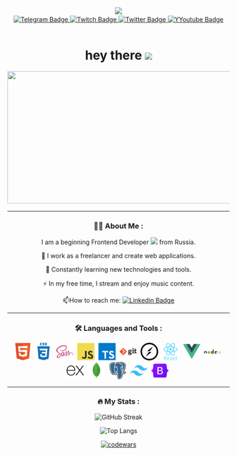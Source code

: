 <div id="header" align="center">
  <img src="https://media.giphy.com/media/bGgsc5mWoryfgKBx1u/giphy.gif" width="200" />

  <div id="badges">
    <a target="_blank" href="https://t.me/betterheal">
      <img src="https://img.shields.io/badge/Telegram-blue?style=for-the-badge&logo=telegram&logoColor=white" alt="Telegram Badge"/>
    </a>
    <a target="_blank" href="https://www.twitch.tv/betterhell">
     <img src="https://img.shields.io/badge/twitch-9146FF?style=for-the-badge&logo=twitch&logoColor=white" alt="Twitch Badge"/>
    </a>
    <a target="_blank" href="https://t.me/betterheal">
      <img src="https://img.shields.io/badge/Twitter-blue?style=for-the-badge&logo=twitter&logoColor=white" alt="Twitter Badge"/>
    </a>
    <a target="_blank" href="https://www.youtube.com/channel/UClmpnmmhRJP2uU7ckTgMtIw">
      <img src="https://img.shields.io/badge/Youtube-FF0000?style=for-the-badge&logo=youtube&logoColor=white" alt="YYoutube Badge"/>
    </a>
  </div>

  <img  src="https://komarev.com/ghpvc/?username=betterhell&style=flat-square&color=blue" alt=""/>

  <h1>
    hey there
    <img src="https://media.giphy.com/media/hvRJCLFzcasrR4ia7z/giphy.gif" width="30px"/>
  </h1>
</div>

<div id="main" align="center">
  <img src="https://media.giphy.com/media/vzO0Vc8b2VBLi/giphy.gif" width="600" height="300"/>

  ---
  
  ### :man_technologist: About Me : 

  I am a beginning Frontend Developer <img src="https://media.giphy.com/media/WUlplcMpOCEmTGBtBW/giphy.gif" width="30"> from Russia.

 :telescope: I work as a freelancer and create web applications.

 :seedling: Constantly learning new technologies and tools.

 :zap: In my free time, I stream and enjoy music content.

 :mailbox:How to reach me: [![Linkedin Badge](https://img.shields.io/badge/Gmail-EA4335?style=flat&logo=gmail&logoColor=white)](mailto:dev.betterhell@gmail.com)

 ---
### :hammer_and_wrench: Languages and Tools :

<div>
  <img src="https://github.com/devicons/devicon/blob/master/icons/html5/html5-original.svg" title="HTML5" alt="HTML" width="40" height="40"/>&nbsp;
  <img src="https://github.com/devicons/devicon/blob/master/icons/css3/css3-plain-wordmark.svg"  title="CSS3" alt="CSS" width="40" height="40"/>&nbsp;
  <img src="https://github.com/devicons/devicon/blob/master/icons/sass/sass-original.svg"  title="SCSS/SASS" alt="SCSS/SASS" width="40" height="40"/>&nbsp;
  <img src="https://github.com/devicons/devicon/blob/master/icons/javascript/javascript-original.svg" title="JavaScript" alt="JavaScript" width="40" height="40"/>&nbsp;
  <img src="https://github.com/devicons/devicon/blob/master/icons/typescript/typescript-original.svg" title="TypeScript" alt="TypeScript" width="40" height="40"/>&nbsp;
  <img src="https://github.com/devicons/devicon/blob/master/icons/git/git-original-wordmark.svg" title="Git" alt="Git" width="40" height="40"/>&nbsp;
  <img src="https://github.com/devicons/devicon/blob/master/icons/socketio/socketio-original.svg" title="Socket.io" alt="Socket.io" width="40" height="40"/>&nbsp;
  <img src="https://github.com/devicons/devicon/blob/master/icons/react/react-original-wordmark.svg" title="React" alt="React" width="40" height="40"/>&nbsp;
  <img src="https://github.com/devicons/devicon/blob/master/icons/vuejs/vuejs-original.svg" title="Vue" alt="Vue" width="40" height="40"/>&nbsp;
  <img src="https://github.com/devicons/devicon/blob/master/icons/nodejs/nodejs-original-wordmark.svg" title="NodeJS" alt="NodeJS" width="40" height="40"/>&nbsp;
  <img src="https://github.com/devicons/devicon/blob/master/icons/express/express-original.svg" title="Express" alt="Express" width="40" height="40"/>&nbsp;
  <img src="https://github.com/devicons/devicon/blob/master/icons/mongodb/mongodb-original.svg" title="MongoDB" alt="MongoDB" width="40" height="40"/>&nbsp;
  <img src="https://github.com/devicons/devicon/blob/master/icons/postgresql/postgresql-original.svg" title="PostgreSQL" alt="PostgreSQL" width="40" height="40"/>&nbsp;
  <img src="https://github.com/devicons/devicon/blob/master/icons/tailwindcss/tailwindcss-plain.svg" title="TailwindCSS" alt="Tailwindcss" width="40" height="40"/>&nbsp;
  <img src="https://github.com/devicons/devicon/blob/master/icons/bootstrap/bootstrap-original.svg"  title="Bootstrap" alt="Bootstrap" width="40" height="40"/>&nbsp;
</div>

---
### :fire: My Stats :
  ![GitHub Streak](http://github-readme-streak-stats.herokuapp.com?user=betterhell&theme=highcontrast&border_radius=10&ring=EB5454&background=EB545400)
  
  ![Top Langs](https://github-readme-stats.vercel.app/api/top-langs/?username=betterhell&layout=compact&theme=vision-friendly-dark&bg_color=00000000&border_radius=10)

  [![codewars](https://www.codewars.com/users/betterhell/badges/large)](https://www.codewars.com/users/betterhell)   
</div>

